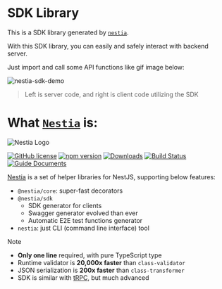 # SDK Library
This is a SDK library generated by [`nestia`](https://nestia.io).

With this SDK library, you can easily and safely interact with backend server.

Just import and call some API functions like gif image below:

![nestia-sdk-demo](https://user-images.githubusercontent.com/13158709/215004990-368c589d-7101-404e-b81b-fbc936382f05.gif)

> Left is server code, and right is client code utilizing the SDK




# What [`Nestia`](https://nestia.io) is:
![Nestia Logo](https://nestia.io/logo.png)

[![GitHub license](https://img.shields.io/badge/license-MIT-blue.svg)](https://github.com/samchon/nestia/blob/master/LICENSE)
[![npm version](https://img.shields.io/npm/v/@nestia/core.svg)](https://www.npmjs.com/package/@nestia/core)
[![Downloads](https://img.shields.io/npm/dm/nestia.svg)](https://www.npmjs.com/package/nestia)
[![Build Status](https://github.com/samchon/nestia/workflows/build/badge.svg)](https://github.com/samchon/nestia/actions?query=workflow%3Abuild)
[![Guide Documents](https://img.shields.io/badge/guide-documents-forestgreen)](https://nestia.io/docs/)

[Nestia](https://nestia.io) is a set of helper libraries for NestJS, supporting below features:

  - `@nestia/core`: super-fast decorators
  - `@nestia/sdk`
    - SDK generator for clients
    - Swagger generator evolved than ever
    - Automatic E2E test functions generator
  - `nestia`: just CLI (command line interface) tool

> [!NOTE]
> 
> - **Only one line** required, with pure TypeScript type
> - Runtime validator is **20,000x faster** than `class-validator`
> - JSON serialization is **200x faster** than `class-transformer`
> - SDK is similar with [tRPC](https://trpc.io), but much advanced